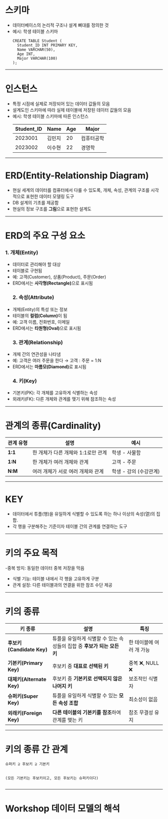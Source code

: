 <h1 id="스키마">스키마</h1>
<ul>
<li>데이터베이스의 논리적 구조나 설계 뼈대를 정의한 것</li>
<li>예시: 학생 테이블 스키마<pre><code class="language-sql">CREATE TABLE Student (
  Student_ID INT PRIMARY KEY,
  Name VARCHAR(50),
  Age INT,
  Major VARCHAR(100)
);</code></pre>
</li>
</ul>
<hr />
<h1 id="인스턴스">인스턴스</h1>
<ul>
<li>특정 시점에 실제로 저장되어 있는 데이터 값들의 모음</li>
<li>설계도인 스키마에 따라 실제 테이블에 저장된 데이터 값들의 모음</li>
<li>예시: 학생 테이블 스키마에 따른 인스턴스<table>
<thead>
<tr>
<th>Student_ID</th>
<th>Name</th>
<th>Age</th>
<th>Major</th>
</tr>
</thead>
<tbody><tr>
<td>2023001</td>
<td>김민지</td>
<td>20</td>
<td>컴퓨터공학</td>
</tr>
<tr>
<td>2023002</td>
<td>이수현</td>
<td>22</td>
<td>경영학</td>
</tr>
</tbody></table>
</li>
</ul>
<hr />
<h1 id="erdentity-relationship-diagram">ERD(Entity-Relationship Diagram)</h1>
<ul>
<li>현실 세계의 데이터를 컴퓨터에서 다룰 수 있도록, 개체, 속성, 관계의 구조를 시각적으로 표현한 데이터 모델링 도구</li>
<li>DB 설계의 기초를 제공함</li>
<li>현실의 정보 구조를 <strong>그림</strong>으로 표현한 설계도</li>
</ul>
<hr />
<h1 id="erd의-주요-구성-요소">ERD의 주요 구성 요소</h1>
<h3 id="1-개체entity">1. 개체(Entity)</h3>
<ul>
<li>데이터로 관리해야 할 대상</li>
<li>테이블로 구현됨</li>
<li>예: 고객(Customer), 상품(Product), 주문(Order)</li>
<li>ERD에서는 <strong>사각형(Rectangle)</strong>으로 표시됨<h3 id="2-속성attribute">2. 속성(Attribute)</h3>
</li>
<li>개체(Entity)의 특성 또는 정보</li>
<li>테이블의 <strong>컬럼(Column)</strong>이 됨</li>
<li>예: 고객 이름, 전화번호, 이메일</li>
<li>ERD에서는 <strong>타원형(Oval)</strong>으로 표시됨<h3 id="3-관계relationship">3. 관계(Relationship)</h3>
</li>
<li>개체 간의 연관성을 나타냄</li>
<li>예: 고객은 여러 주문을 한다 → 고객 : 주문 = 1:N</li>
<li>ERD에서는 <strong>마름모(Diamond)</strong>로 표시됨<h3 id="4-키key">4. 키(Key)</h3>
</li>
<li>기본키(PK): 각 개체를 고유하게 식별하는 속성</li>
<li>외래키(FK): 다른 개체와 관계를 맺기 위해 참조하는 속성</li>
</ul>
<hr />
<h1 id="관계의-종류cardinality">관계의 종류(Cardinality)</h1>
<table>
<thead>
<tr>
<th>관계 유형</th>
<th>설명</th>
<th>예시</th>
</tr>
</thead>
<tbody><tr>
<td><strong>1:1</strong></td>
<td>한 개체가 다른 개체와 1:1로만 관계</td>
<td>학생 - 사물함</td>
</tr>
<tr>
<td><strong>1:N</strong></td>
<td>한 개체가 여러 개체와 관계</td>
<td>고객 - 주문</td>
</tr>
<tr>
<td><strong>N:M</strong></td>
<td>여러 개체가 서로 여러 개체와 관계</td>
<td>학생 - 강의 (수강관계)</td>
</tr>
</tbody></table>
<hr />
<h1 id="key">KEY</h1>
<ul>
<li>데이터에서 튜플(행)을 유일하게 식별할 수 있도록 하는 하나 이상의 속성(열)의 집합.</li>
<li>각 행을 구분해주는 기준이자 테이블 간의 관계를 연결하는 도구</li>
</ul>
<hr />
<h1 id="키의-주요-목적">키의 주요 목적</h1>
<p>-중복 방지: 동일한 데이터 중복 저장을 막음</p>
<ul>
<li>식별 기능: 테이블 내에서 각 행을 고유하게 구분</li>
<li>관계 설정: 다른 테이블과의 연결을 위한 참조 수단 제공</li>
</ul>
<hr />
<h1 id="키의-종류">키의 종류</h1>
<table>
<thead>
<tr>
<th>키 종류</th>
<th>설명</th>
<th>특징</th>
</tr>
</thead>
<tbody><tr>
<td><strong>후보키(Candidate Key)</strong></td>
<td>튜플을 유일하게 식별할 수 있는 속성들의 집합 중 <strong>후보가 되는 모든 키</strong></td>
<td>한 테이블에 여러 개 가능</td>
</tr>
<tr>
<td><strong>기본키(Primary Key)</strong></td>
<td>후보키 중 <strong>대표로 선택된 키</strong></td>
<td>중복 ❌, NULL ❌</td>
</tr>
<tr>
<td><strong>대체키(Alternate Key)</strong></td>
<td>후보키 중 <strong>기본키로 선택되지 않은 나머지 키</strong></td>
<td>보조적인 식별자</td>
</tr>
<tr>
<td><strong>슈퍼키(Super Key)</strong></td>
<td>튜플을 유일하게 식별할 수 있는 <strong>모든 속성 조합</strong></td>
<td>최소성이 없음</td>
</tr>
<tr>
<td><strong>외래키(Foreign Key)</strong></td>
<td><strong>다른 테이블의 기본키를 참조</strong>하여 관계를 맺는 키</td>
<td>참조 무결성 유지</td>
</tr>
</tbody></table>
<hr />
<h1 id="키의-종류-간-관계">키의 종류 간 관계</h1>
<pre><code class="language-plaintext">슈퍼키 ⊇ 후보키 ⊇ 기본키

(모든 기본키는 후보키이고, 모든 후보키는 슈퍼키이다)</code></pre>
<hr />
<h1 id="workshop-데이터-모델의-해석">Workshop 데이터 모델의 해석</h1>
<p><img alt="" src="https://velog.velcdn.com/images/starcookie/post/48bd152c-bdf5-4ead-b829-f754f0854e4c/image.jpg" /></p>